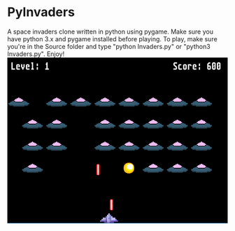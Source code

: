 # PyInvaders
 A space invaders clone written in python using pygame.
 Make sure you have python 3.x and pygame installed before playing.
 To play, make sure you're in the Source folder and type "python Invaders.py" or "python3 Invaders.py".
 Enjoy!
![alt text](https://github.com/JFiedler23/PyInvaders/blob/master/Images/Screenshot.png?raw=true)
